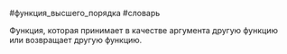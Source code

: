 #функция_высшего_порядка #словарь

Функция, которая принимает в качестве аргумента другую функцию или возвращает другую функцию.